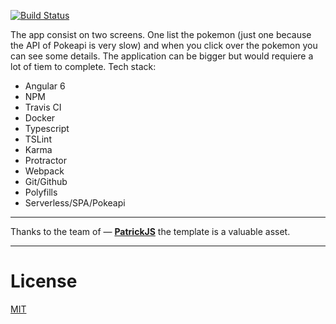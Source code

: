 [![Build Status](https://travis-ci.org/dluciano/pokedex.svg?branch=master)](https://travis-ci.org/dluciano/pokedex)

The app consist on two screens. One list the pokemon (just one because the API of Pokeapi is very slow) and when you click over the pokemon you can see some details. The application can be bigger but would requiere a lot of tiem to complete.
Tech stack:
* Angular 6
* NPM
* Travis CI
* Docker
* Typescript
* TSLint
* Karma
* Protractor
* Webpack
* Git/Github
* Polyfills
* Serverless/SPA/Pokeapi

___

Thanks to the team of — [**PatrickJS**](https://twitter.com/gdi2290) the template is a valuable asset.

___

# License
 [MIT](/LICENSE)
